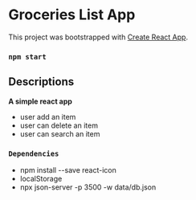 # Groceries List App


This project was bootstrapped with [Create React App](https://github.com/facebook/create-react-app).

### `npm start`


## Descriptions

 **A simple react app**
 - user add an item
 - user can delete an item
 - user can search an item




### `Dependencies`

- npm install --save react-icon
- localStorage
- npx json-server -p 3500 -w data/db.json

